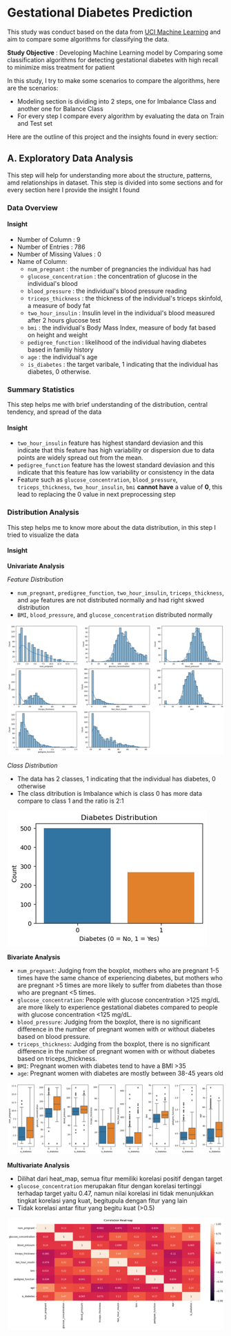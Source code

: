 # Gestational Diabetes Prediction 
This study was conduct based on the data from [UCI Machine Learning](https://www.kaggle.com/datasets/uciml/pima-indians-diabetes-database?select=diabetes.csv) and aim to compare some algorithms for classifying the data. 

**Study Objective** : Developing Machine Learning model by Comparing some classification algorithms for detecting gestational diabetes with high recall to minimize miss treatment for patient

In this study, I try to make some scenarios to compare the algorithms, here are the scenarios:
- Modeling section is dividing into 2 steps, one for Imbalance Class and another one for Balance Class
- For every step I compare every algorithm by evaluating the data on Train and Test set 

Here are the outline of this project and the insights found in every section:

## A. Exploratory Data Analysis

This step will help for understanding more about the structure, patterns, amd relationships in dataset. 
This step is divided into some sections and for every section here I provide the insight I found
### Data Overview 
#### Insight
- Number of Column : 9
- Number of Entries : 786 
- Number of Missing Values : 0
- Name of Column:
    - `num_pregnant`            : the number of pregnancies the individual has had         
    - `glucose_concentration`   : the concentration of glucose in the individual's blood
    - `blood_pressure`          : the individual's blood pressure reading 
    - `triceps_thickness`       : the thickness of the individual's triceps skinfold, a measure of body fat
    - `two_hour_insulin`        : Insulin level in the individual's blood measured after 2 hours glucose test
    - `bmi`                     : the individual's Body Mass Index, measure of body fat based on height and weight
    - `pedigree_function`       : likelihood of the individual having diabetes based in familiy history
    - `age`                     : the individual's age
    - `is_diabetes`             : the target varibale, 1 indicating that the individual has diabetes, 0 otherwise. 

### Summary Statistics
This step helps me with brief understanding of the distribution, central tendency, and spread of the data
#### Insight
- `two_hour_insulin` feature has highest standard deviasion and this indicate that this feature has high variability or dispersion due to data points are widely spread out from the mean.
- `pedigree_function` feature has the lowest standard deviasion and this indicate that this feature has low variability or consistency in the data
- Feature such as `glucose_concentration`, `blood_pressure`, `triceps_thickness`, `two_hour_insulin`, `bmi` **cannot have** a value of **0**, this lead to replacing the 0 value in next preprocessing step 

### Distribution Analysis 
This step helps me to know more about the data distribution, in this step I tried to visualize the data 
#### Insight

**Univariate Analysis**

*Feature Distribution*

- `num_pregnant`, `predigree_function`, `two_hour_insulin`, `triceps_thickness`, and `age` features are not distributed normally and had right skwed distribution 
- `BMI`, `blood_pressure`, and `glucose_concentration` distributed normally

![alt text](assets/data_dist.png)
 
*Class Distribution*
- The data has 2 classes, 1 indicating that the individual has diabetes, 0 otherwise
- The class ditribution is Imbalance which is class 0 has more data compare to class 1 and the ratio is 2:1 

![alt text](assets/class_dist.png)

**Bivariate Analysis**

- `num_pregnant`: Judging from the boxplot, mothers who are pregnant 1-5 times have the same chance of experiencing diabetes, but mothers who are pregnant >5 times are more likely to suffer from diabetes than those who are pregnant <5 times.
- `glucose_concentration`: People with glucose concentration >125 mg/dL are more likely to experience gestational diabetes compared to people with glucose concentration <125 mg/dL.
- `blood_pressure`: Judging from the boxplot, there is no significant difference in the number of pregnant women with or without diabetes based on blood pressure.
- `triceps_thickness`: Judging from the boxplot, there is no significant difference in the number of pregnant women with or without diabetes based on triceps_thickness.
- `BMI`: Pregnant women with diabetes tend to have a BMI >35
- `age`: Pregnant women with diabetes are mostly between 38-45 years old

![alt text](assets/bi_var.png)

**Multivariate Analysis**

- Dilihat dari heat_map, semua fitur memiliki korelasi positif dengan target
- `glucose_concentration` merupakan fitur dengan korelasi tertinggi terhadap target yaitu 0.47, namun nilai korelasi ini tidak menunjukkan tingkat korelasi yang kuat, begitupula dengan fitur yang lain
- Tidak korelasi antar fitur yang begitu kuat (>0.5) 

![alt text](assets/heat_map.png)
